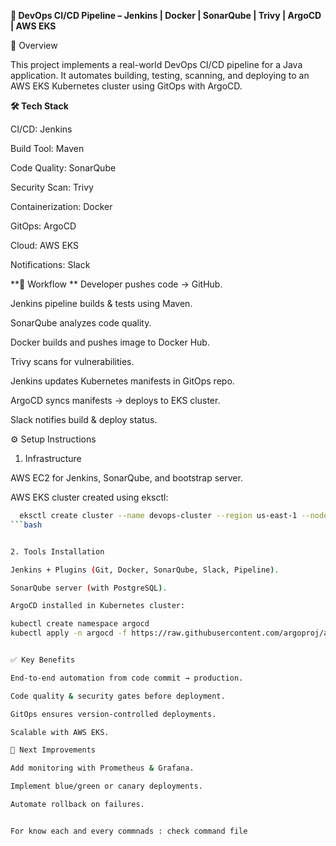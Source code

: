 
**🚀 DevOps CI/CD Pipeline – Jenkins | Docker | SonarQube | Trivy | ArgoCD | AWS EKS**

📖 Overview

This project implements a real-world DevOps CI/CD pipeline for a Java application. It automates building, testing, scanning, and deploying to an AWS EKS Kubernetes cluster using GitOps with ArgoCD.

**🛠️ Tech Stack**

CI/CD: Jenkins

Build Tool: Maven

Code Quality: SonarQube

Security Scan: Trivy

Containerization: Docker

GitOps: ArgoCD

Cloud: AWS EKS

Notifications: Slack

**🔄 Workflow
**
Developer pushes code → GitHub.

Jenkins pipeline builds & tests using Maven.

SonarQube analyzes code quality.

Docker builds and pushes image to Docker Hub.

Trivy scans for vulnerabilities.

Jenkins updates Kubernetes manifests in GitOps repo.

ArgoCD syncs manifests → deploys to EKS cluster.

Slack notifies build & deploy status.

⚙️ Setup Instructions
1. Infrastructure

AWS EC2 for Jenkins, SonarQube, and bootstrap server.

AWS EKS cluster created using eksctl:

   ```bash 
     eksctl create cluster --name devops-cluster --region us-east-1 --nodes 2
   ```bash


2. Tools Installation

Jenkins + Plugins (Git, Docker, SonarQube, Slack, Pipeline).

SonarQube server (with PostgreSQL).

ArgoCD installed in Kubernetes cluster:

 kubectl create namespace argocd  
 kubectl apply -n argocd -f https://raw.githubusercontent.com/argoproj/argo-cd/stable/manifests/install.yaml  


✅ Key Benefits

End-to-end automation from code commit → production.

Code quality & security gates before deployment.

GitOps ensures version-controlled deployments.

Scalable with AWS EKS.

📌 Next Improvements

Add monitoring with Prometheus & Grafana.

Implement blue/green or canary deployments.

Automate rollback on failures.


For know each and every commnads : check command file
